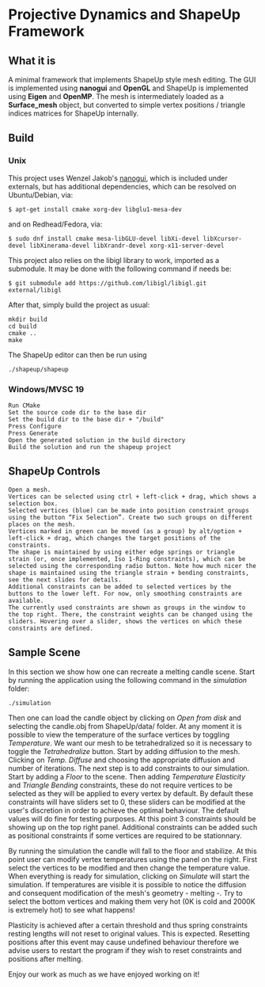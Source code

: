 # Projective Dynamics and ShapeUp Framework

## What it is

A minimal framework that implements ShapeUp style mesh editing.
The GUI is implemented using **nanogui** and **OpenGL** and ShapeUp is implemented using **Eigen** and **OpenMP**.
The mesh is intermediately loaded as a **Surface_mesh** object, but converted to simple vertex positions / triangle indices matrices for ShapeUp internally.

## Build
### Unix
This project uses Wenzel Jakob's [nanogui](https://github.com/wjakob/nanogui), which is included under externals,
but has additional dependencies, which can be resolved on Ubuntu/Debian, via:

    $ apt-get install cmake xorg-dev libglu1-mesa-dev

and on Redhead/Fedora, via:

	$ sudo dnf install cmake mesa-libGLU-devel libXi-devel libXcursor-devel libXinerama-devel libXrandr-devel xorg-x11-server-devel

This project also relies on the libigl library to work, imported as a submodule. It may be done with the following command if needs be:

    $ git submodule add https://github.com/libigl/libigl.git external/libigl

After that, simply build the project as usual:

	mkdir build
	cd build
	cmake ..
	make

The ShapeUp editor can then be run using

    ./shapeup/shapeup

### Windows/MVSC 19
	Run CMake
	Set the source code dir to the base dir
	Set the build dir to the base dir + "/build"
	Press Configure
	Press Generate
	Open the generated solution in the build directory
	Build the solution and run the shapeup project
    
## ShapeUp Controls
    Open a mesh.
    Vertices can be selected using ctrl + left-click + drag, which shows a selection box.
    Selected vertices (blue) can be made into position constraint groups using the button “Fix Selection”. Create two such groups on different places on the mesh.
    Vertices marked in green can be moved (as a group) by alt/option + left-click + drag, which changes the target positions of the constraints.
    The shape is maintained by using either edge springs or triangle strain (or, once implemented, Iso 1-Ring constraints), which can be selected using the corresponding radio button. Note how much nicer the shape is maintained using the triangle strain + bending constraints, see the next slides for details.
    Additional constraints can be added to selected vertices by the buttons to the lower left. For now, only smoothing constraints are available.
    The currently used constraints are shown as groups in the window to the top right. There, the constraint weights can be changed using the sliders. Hovering over a slider, shows the vertices on which these constraints are defined.

## Sample Scene
In this section we show how one can recreate a melting candle scene.
Start by running the application using the following command in the *simulation* folder:

	./simulation

Then one can load the candle object by clicking on *Open from disk* and selecting the candle.obj from ShapeUp/data/ folder.
At any moment it is possible to view the temperature of the surface vertices by toggling *Temperature*. We want our mesh to be tetrahedralized so it is necessary to toggle the *Tetrahedralize* button.
Start by adding diffusion to the mesh. Clicking on *Temp. Diffuse* and choosing the appropriate diffusion and number of iterations. 
The next step is to add constraints to our simulation. Start by adding a *Floor* to the scene. Then adding *Temperature Elasticity* and *Triangle Bending* constraints, these do not require vertices to be selected as they will be applied to every vertex by default. By default these constraints will have sliders set to 0, these sliders can be modified at the user's discretion in order to achieve the optimal behaviour. The default values will do fine for testing purposes. At this point 3 constraints should be showing up on the top right panel. Additional constraints can be added such as positional constraints if some vertices are required to be stationnary.

By running the simulation the candle will fall to the floor and stabilize. At this point user can modify vertex temperatures using the panel on the right. First select the vertices to be modified and then change the temperature value. When everything is ready for simulation, clicking on *Simulate* will start the simulation. If temperatures are visible it is possible to notice the diffusion and consequent modification of the mesh's geometry - melting -. Try to select the bottom vertices and making them very hot (0K is cold and 2000K is extremely hot) to see what happens!

Plasticity is achieved after a certain threshold and thus spring constraints resting lengths will not reset to original values. This is expected. Resetting positions after this event may cause undefined behaviour therefore we advise users to restart the program if they wish to reset constraints and positions after melting.

Enjoy our work as much as we have enjoyed working on it! 




